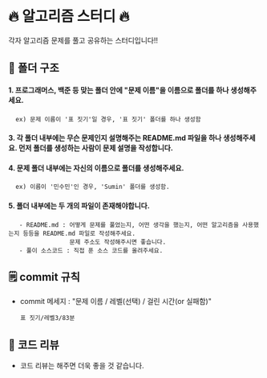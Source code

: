 # 🔥 알고리즘 스터디 🔥
각자 알고리즘 문제를 풀고 공유하는 스터디입니다!!

## 📁 폴더 구조
#### 1.  프로그래머스, 백준 등 맞는 폴더 안에 "문제 이름"을 이름으로 폴더를 하나 생성해주세요.
      ex) 문제 이름이 '표 짓기'일 경우, '표 짓기' 폴더를 하나 생성함
#### 3. 각 폴더 내부에는 무슨 문제인지 설명해주는 README.md 파일을 하나 생성해주세요. 먼저 폴더를 생성하는 사람이 문제 설명을 작성합니다.
#### 4. 문제 폴더 내부에는 자신의 이름으로 폴더를 생성해주세요.
      ex) 이름이 '민수민'인 경우, 'Sumin' 폴더를 생성함.
#### 5. 폴더 내부에는 두 개의 파일이 존재해야합니다.
       - README.md : 어떻게 문제를 풀었는지, 어떤 생각을 했는지, 어떤 알고리즘을 사용했는지 등등을 README.md 파일로 작성해주세요. 
                     문제 주소도 작성해주시면 좋습니다.
       - 풀이 소스코드 : 직접 푼 소스 코드를 올려주세요.

 ## 🗒 commit 규칙
 - commit 메세지 : "문제 이름 / 레벨(선택) / 걸린 시간(or 실패함)"
   ```
   표 짓기/레벨3/83분
   ```

 ## 💬 코드 리뷰
- 코드 리뷰는 해주면 더욱 좋을 것 같습니다.
